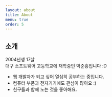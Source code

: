 ```yaml
---
layout: about
title: About
menu: true
order: 5
---
```


## 소개

2004년생 17살  
대구 소프트웨어 고등학교에 재학중인 박준홍입니다 :D
* 웹 개발자가 되고 싶어 열심히 공부하는 중입니다.  
* 컴퓨터 부품과 전자기기에도 관심이 많아요 :)  
* 친구들과 함께 노는 것을 좋아해요.